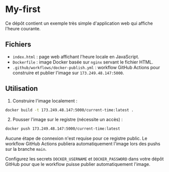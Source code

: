 # My-first

Ce dépôt contient un exemple très simple d'application web qui affiche l'heure courante.

## Fichiers

- `index.html` : page web affichant l'heure locale en JavaScript.
- `Dockerfile` : image Docker basée sur `nginx` servant le fichier HTML.
- `.github/workflows/docker-publish.yml` : workflow GitHub Actions pour construire et publier l'image sur `173.249.48.147:5000`.

## Utilisation

1. Construire l'image localement :

```bash
docker build -t 173.249.48.147:5000/current-time:latest .
```


2. Pousser l'image sur le registre (nécessite un accès) :


```bash
docker push 173.249.48.147:5000/current-time:latest
```


Aucune étape de connexion n'est requise pour ce registre public. Le workflow GitHub Actions publiera automatiquement l'image lors des pushs sur la branche `main`.

Configurez les secrets `DOCKER_USERNAME` et `DOCKER_PASSWORD` dans votre dépôt GitHub pour que le workflow puisse publier automatiquement l'image.

